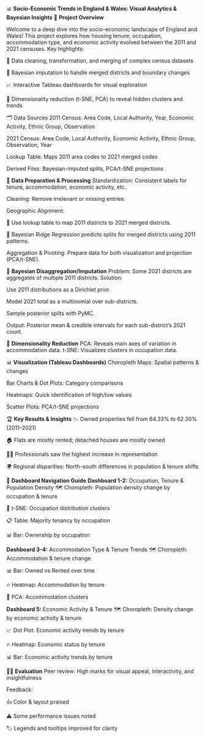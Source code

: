 📊 **Socio-Economic Trends in England & Wales: Visual Analytics & Bayesian Insights**
🚀 **Project Overview**

Welcome to a deep dive into the socio-economic landscape of England and Wales!
This project explores how housing tenure, occupation, accommodation type, and economic activity evolved between the 2011 and 2021 censuses.
Key highlights:

🧹 Data cleaning, transformation, and merging of complex census datasets

🧠 Bayesian imputation to handle merged districts and boundary changes

📈 Interactive Tableau dashboards for visual exploration

🧬 Dimensionality reduction (t-SNE, PCA) to reveal hidden clusters and trends

🗂️ Data Sources
2011 Census: Area Code, Local Authority, Year, Economic Activity, Ethnic Group, Observation

2021 Census: Area Code, Local Authority, Economic Activity, Ethnic Group, Observation, Year

Lookup Table: Maps 2011 area codes to 2021 merged codes

Derived Files: Bayesian-imputed splits, PCA/t-SNE projections

🧹 **Data Preparation & Processing**
Standardization: Consistent labels for tenure, accommodation, economic activity, etc.

Cleaning: Remove irrelevant or missing entries.

Geographic Alignment:

🔄 Use lookup table to map 2011 districts to 2021 merged districts.

🧠 Bayesian Ridge Regression predicts splits for merged districts using 2011 patterns.

Aggregation & Pivoting: Prepare data for both visualization and projection (PCA/t-SNE).

🧠 **Bayesian Disaggregation/Imputation**
Problem: Some 2021 districts are aggregates of multiple 2011 districts.
Solution:

Use 2011 distributions as a Dirichlet prior.

Model 2021 total as a multinomial over sub-districts.

Sample posterior splits with PyMC.

Output: Posterior mean & credible intervals for each sub-district’s 2021 count.

🔬 **Dimensionality Reduction**
PCA: Reveals main axes of variation in accommodation data.
t-SNE: Visualizes clusters in occupation data.

📊 **Visualization (Tableau Dashboards)**
Choropleth Maps: Spatial patterns & changes

Bar Charts & Dot Plots: Category comparisons

Heatmaps: Quick identification of high/low values

Scatter Plots: PCA/t-SNE projections

🏆 **Key Results & Insights**
📉 Owned properties fell from 64.33% to 62.30% (2011–2021)

🏠 Flats are mostly rented; detached houses are mostly owned

👩‍💼 Professionals saw the highest increase in representation

🌍 Regional disparities: North-south differences in population & tenure shifts

📝 **Dashboard Navigation Guide**
**Dashboard 1-2:** Occupation, Tenure & Population Density
🗺️ Choropleth: Population density change by occupation & tenure

🧬 t-SNE: Occupation distribution clusters

📋 Table: Majority tenancy by occupation

📊 Bar: Ownership by occupation

**Dashboard 3-4:** Accommodation Type & Tenure Trends
🗺️ Choropleth: Accommodation & tenure change

📊 Bar: Owned vs Rented over time

🔥 Heatmap: Accommodation by tenure

🧬 PCA: Accommodation clusters

**Dashboard 5:** Economic Activity & Tenure
🗺️ Choropleth: Density change by economic activity & tenure

📈 Dot Plot: Economic activity trends by tenure

🔥 Heatmap: Economic status by tenure

📊 Bar: Economic activity trends by tenure

🧑‍🔬 **Evaluation**
Peer review: High marks for visual appeal, interactivity, and insightfulness

Feedback:

👍 Color & layout praised

⚠️ Some performance issues noted

🏷️ Legends and tooltips improved for clarity
